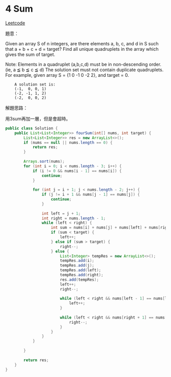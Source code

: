 # 4 Sum

[Leetcode](https://leetcode.com/problems/4sum/)

題意：

Given an array S of n integers, are there elements a, b, c, and d in S such that a + b + c + d = target? Find all unique quadruplets in the array which gives the sum of target.

Note:
Elements in a quadruplet (a,b,c,d) must be in non-descending order. (ie, a ≦ b ≦ c ≦ d)
The solution set must not contain duplicate quadruplets.
    For example, given array S = {1 0 -1 0 -2 2}, and target = 0.
```
    A solution set is:
    (-1,  0, 0, 1)
    (-2, -1, 1, 2)
    (-2,  0, 0, 2)
```

解題思路：

用3sum再加一層，但是會超時。

```java
public class Solution {
    public List<List<Integer>> fourSum(int[] nums, int target) {
        List<List<Integer>> res = new ArrayList<>();
        if (nums == null || nums.length == 0) {
            return res;
        }
        
        Arrays.sort(nums);
        for (int i = 0; i < nums.length - 3; i++) {
            if (i != 0 && nums[i - 1] == nums[i]) {
                continue;
            }
            
            for (int j = i + 1; j < nums.length - 2; j++) {
                if (j != i + 1 && nums[j - 1] == nums[j]) {
                    continue;
                }
                
                int left = j + 1;
                int right = nums.length - 1;
                while (left < right) {
                    int sum = nums[i] + nums[j] + nums[left] + nums[right];
                    if (sum < target) {
                        left++;
                    } else if (sum > target) {
                        right--;
                    } else {
                        List<Integer> tempRes = new ArrayList<>();
                        tempRes.add(i);
                        tempRes.add(j);
                        tempRes.add(left);
                        tempRes.add(right);
                        res.add(tempRes);
                        left++;
                        right--;
                        
                        while (left < right && nums[left - 1] == nums[left]) {
                            left++;
                        }
                        
                        while (left < right && nums[right + 1] == nums[right]) {
                            right--;
                        }
                    }
                }
            }
            
        }
        
        return res;
    }
}
```